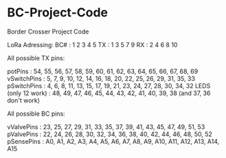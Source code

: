 # BC-Project-Code
Border Crosser Project Code

LoRa Adressing:
BC# : 1 2 3 4  5 
TX  : 1 3 5 7  9
RX  : 2 4 6 8 10

All possible TX pins:

potPins     : 54, 55, 56, 57, 58, 59, 60, 61, 62, 63, 64, 65, 66, 67, 68, 69
vSwitchPins :  5,  7,  9, 10, 12, 14, 16, 18, 20, 22, 25, 26, 29, 31, 35, 33
pSwitchPins :  4,  6,  8, 11, 13, 15, 17, 19, 21, 23, 24, 27, 28, 30, 34, 32
LEDS (only 12 work) : 48, 49, 47, 46, 45, 44, 43, 42, 41, 40, 39, 38 (and 37, 36 don't work)

All possible BC pins:

vValvePins : 23, 25, 27, 29, 31, 33, 35, 37, 39, 41, 43,   45,  47,  49,  51,  53
pValvePins : 22, 24, 26, 28, 30, 32, 34, 36, 38, 40, 42,   44,  46,  48,  50,  52
pSensePins : A0, A1, A2, A3, A4, A5, A6, A7, A8, A9, A10, A11, A12, A13, A14, A15
